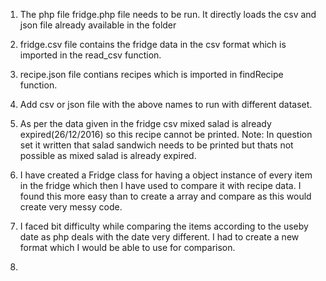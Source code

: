 1. The php file fridge.php file needs to be run. It directly loads the csv and json file already available in the folder

2. fridge.csv file contains the fridge data in the csv format which is imported in the read_csv function.

3. recipe.json file contians recipes which is imported in findRecipe function.

4. Add csv or json file with the above names to run with different dataset.

5. As per the data given in the fridge csv mixed salad is already expired(26/12/2016) so this recipe cannot be printed.
Note: In question set it written that salad sandwich needs to be printed but thats not possible as mixed salad is already expired.

6. I have created a Fridge class for having a object instance of every item in the fridge which then I have used to compare it with recipe data. I found this more easy than to create a array and compare as this would create very messy code.

7. I faced bit difficulty while comparing the items according to the useby date as php deals with the date very different. I had to create a new format which I would be able to use for comparison.

8. 
